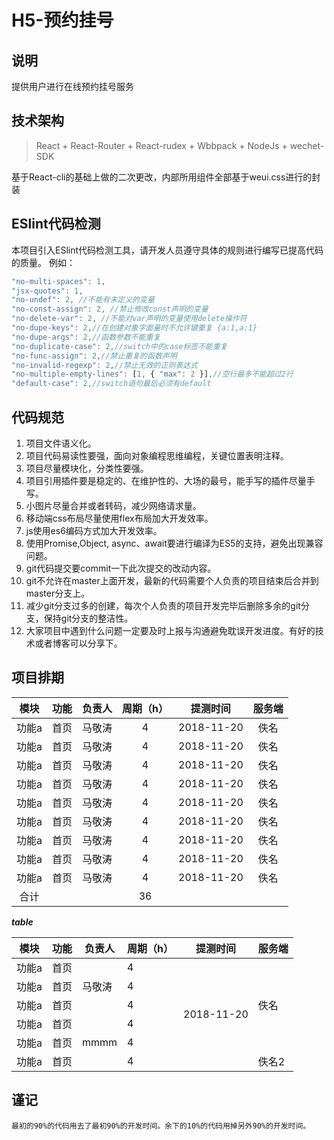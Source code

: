 # H5-预约挂号


## 说明
提供用户进行在线预约挂号服务

## 技术架构
> React + React-Router + React-rudex + Wbbpack + NodeJs + wechet-SDK

基于React-cli的基础上做的二次更改，内部所用组件全部基于weui.css进行的封装

## ESlint代码检测
本项目引入ESlint代码检测工具，请开发人员遵守具体的规则进行编写已提高代码的质量。
例如：

```javascript
"no-multi-spaces": 1,
"jsx-quotes": 1,
"no-undef": 2, //不能有未定义的变量
"no-const-assign": 2, //禁止修改const声明的变量
"no-delete-var": 2, //不能对var声明的变量使用delete操作符
"no-dupe-keys": 2,//在创建对象字面量时不允许键重复 {a:1,a:1}
"no-dupe-args": 2,//函数参数不能重复
"no-duplicate-case": 2,//switch中的case标签不能重复
"no-func-assign": 2,//禁止重复的函数声明
"no-invalid-regexp": 2,//禁止无效的正则表达式
"no-multiple-empty-lines": [1, { "max": 2 }],//空行最多不能超过2行
"default-case": 2,//switch语句最后必须有default
```

## 代码规范
1. 项目文件语义化。
2. 项目代码易读性要强，面向对象编程思维编程，关键位置表明注释。
3. 项目尽量模块化，分类性要强。
4. 项目引用插件要是稳定的、在维护性的、大场的最号，能手写的插件尽量手写。
5. 小图片尽量合并或者转码，减少网络请求量。
6. 移动端css布局尽量使用flex布局加大开发效率。
7. js使用es6编码方式加大开发效率。
8. 使用Promise,Object, async、await要进行编译为ES5的支持，避免出现兼容问题。
9. git代码提交要commit一下此次提交的改动内容。
10. git不允许在master上面开发，最新的代码需要个人负责的项目结束后合并到master分支上。
11. 减少git分支过多的创建，每次个人负责的项目开发完毕后删除多余的git分支，保持git分支的整洁性。
12. 大家项目中遇到什么问题一定要及时上报与沟通避免耽误开发进度。有好的技术或者博客可以分享下。

## 项目排期

| 模块 | 功能 | 负责人 | 周期（h）| 提测时间 | 服务端 |
| :--: | :--: | :--: | :--: | :--: | :--: |
| 功能a | 首页 | 马敬涛 | 4 | 2018-11-20 | 佚名 |
| 功能a | 首页 | 马敬涛 | 4 | 2018-11-20 | 佚名 |
| 功能a | 首页 | 马敬涛 | 4 | 2018-11-20 | 佚名 |
| 功能a | 首页 | 马敬涛 | 4 | 2018-11-20 | 佚名 |
| 功能a | 首页 | 马敬涛 | 4 | 2018-11-20 | 佚名 |
| 功能a | 首页 | 马敬涛 | 4 | 2018-11-20 | 佚名 |
| 功能a | 首页 | 马敬涛 | 4 | 2018-11-20 | 佚名 |
| 功能a | 首页 | 马敬涛 | 4 | 2018-11-20 | 佚名 |
| 功能a | 首页 | 马敬涛 | 4 | 2018-11-20 | 佚名 |
| 合计 |  |  | 36 |  |  |



***table***
<table>
    <thead>
        <tr>
            <th>模块</th>
            <th>功能</th>
            <th>负责人</th>
            <th>周期（h）</th>
            <th>提测时间</th>
            <th>服务端</th>
        </tr>
    </thead>
    <tbody>
        <tr>
            <td>功能a</td>
            <td>首页</th>
            <td rowspan="3">马敬涛</th>
            <td>4</th>
            <td rowspan="6">2018-11-20</th>
            <td rowspan="5">佚名</td>
        </tr>
        <tr>
            <td>功能a</td>
            <td>首页</th>
            <td>4</th>
        </tr>
        <tr>
            <td>功能a</td>
            <td>首页</th>
            <td>4</th>
        </tr>
        <tr>
            <td>功能a</td>
            <td>首页</th>
            <td rowspan="3">mmmm</th>
            <td>4</th>
        </tr>
        <tr>
            <td>功能a</td>
            <td>首页</th>
            <td>4</th>
        </tr>
        <tr>
            <td>功能a</td>
            <td>首页</th>
            <td>4</th>
            <td>佚名2</td>
        </tr>
    </tbody>
</table>


## 谨记
```text
最初的90%的代码用去了最初90%的开发时间。余下的10%的代码用掉另外90%的开发时间。
```
